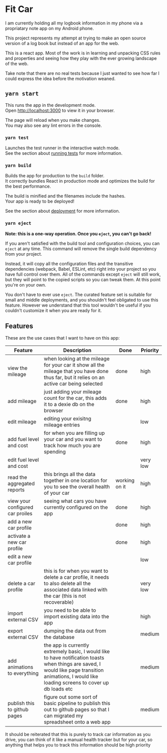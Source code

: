 # Fit Car

I am currently holding all my logbook information in my phone via
a propriatary note app on my Android phone.

This project represents my attempt at trying to make an open source
version of a log book but instead of an app for the web.

This is a react app. Most of the work is in learning and unpacking
CSS rules and properties and seeing how they play with the ever
growing landscape of the web.

Take note that there are no real tests because I just wanted to
see how far I could express the idea before the motivation weaned.

## `yarn start`

This runs the app in the development mode.\
Open [http://localhost:3000](http://localhost:3000) to view it in your browser.

The page will reload when you make changes.\
You may also see any lint errors in the console.

### `yarn test`

Launches the test runner in the interactive watch mode.\
See the section about [running tests](https://facebook.github.io/create-react-app/docs/running-tests) for more information.

### `yarn build`

Builds the app for production to the `build` folder.\
It correctly bundles React in production mode and optimizes the build for the best performance.

The build is minified and the filenames include the hashes.\
Your app is ready to be deployed!

See the section about [deployment](https://facebook.github.io/create-react-app/docs/deployment) for more information.

### `yarn eject`

**Note: this is a one-way operation. Once you `eject`, you can't go back!**

If you aren't satisfied with the build tool and configuration choices, you can `eject` at any time. This command will remove the single build dependency from your project.

Instead, it will copy all the configuration files and the transitive dependencies (webpack, Babel, ESLint, etc) right into your project so you have full control over them. All of the commands except `eject` will still work, but they will point to the copied scripts so you can tweak them. At this point you're on your own.

You don't have to ever use `eject`. The curated feature set is suitable for small and middle deployments, and you shouldn't feel obligated to use this feature. However we understand that this tool wouldn't be useful if you couldn't customize it when you are ready for it.

## Features

These are the use cases that I want to have on this app:

| Feature                          | Description                                                                                                                                                                                          | Done          | Priority |
| -------------------------------- | ---------------------------------------------------------------------------------------------------------------------------------------------------------------------------------------------------- | ------------- | -------- |
| view the mileage                 | when looking at the mileage for your car it show all the mileage that you have done thus far, but it relies on an active car being selected                                                          | done          | high     |
| add mileage                      | just adding your mileage count for the car, this adds it to a dexie db on the browser                                                                                                                | done          | high     |
| edit mileage                     | editing your exisitng mileage entries                                                                                                                                                                |               | low      |
| add fuel level and cost          | for when you are filling up your car and you want to track how much you are spending                                                                                                                 | done          | high     |
| edit fuel level and cost         |                                                                                                                                                                                                      |               | very low |
| read the aggregated reports      | this brings all the data together in one location for you to see the overall health of your car                                                                                                      | working on it | high     |
| view your configured car proiles | seeing what cars you have currently configured on the app                                                                                                                                            | done          | high     |
| add a new car profile            |                                                                                                                                                                                                      | done          | high     |
| activate a new car profile       |                                                                                                                                                                                                      | done          | high     |
| edit a new car profile           |                                                                                                                                                                                                      |               | low      |
| delete a car profile             | this is for when you want to delete a car profile, it needs to also delete all the associated data linked with the car (this is not recoverable)                                                     |               | very low |
| import external CSV              | you need to be able to import existing data into the app                                                                                                                                             |               | high     |
| export external CSV              | dumping the data out from the database                                                                                                                                                               |               | medium   |
| add animations to everything     | the app is currently extremely basic, I would like to have notification toasts when things are saved, I would like page transition animations, I would like loading screens to cover up db loads etc |               | medium   |
| publish this to github pages     | figure out some sort of basic pipeline to publish this out to github pages so that I can migrated my spreadsheet onto a web app                                                                      |               | medium   |

It should be reiterated that this is purely to track car information as you drive, you can think of it like a manual health tracker but for your car, so anything that helps you to track this information should be high priority
